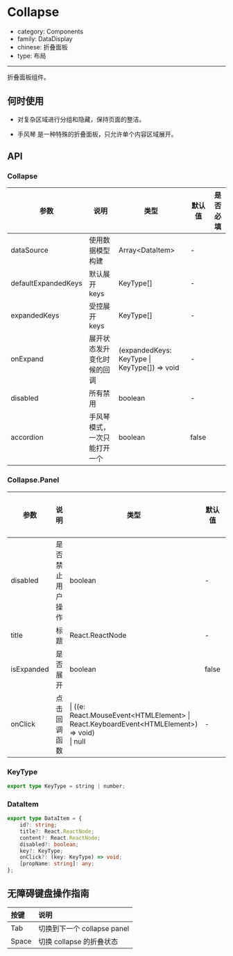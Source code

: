 # Collapse

-   category: Components
-   family: DataDisplay
-   chinese: 折叠面板
-   type: 布局

---

折叠面板组件。

## 何时使用

-   对复杂区域进行分组和隐藏，保持页面的整洁。

-   手风琴 是一种特殊的折叠面板，只允许单个内容区域展开。

## API

### Collapse

| 参数                | 说明                         | 类型                                         | 默认值 | 是否必填 |
| ------------------- | ---------------------------- | -------------------------------------------- | ------ | -------- |
| dataSource          | 使用数据模型构建             | Array\<DataItem>                             | -      |          |
| defaultExpandedKeys | 默认展开 keys                | KeyType[]                                    | -      |          |
| expandedKeys        | 受控展开 keys                | KeyType[]                                    | -      |          |
| onExpand            | 展开状态发升变化时候的回调   | (expandedKeys: KeyType \| KeyType[]) => void | -      |          |
| disabled            | 所有禁用                     | boolean                                      | -      |          |
| accordion           | 手风琴模式，一次只能打开一个 | boolean                                      | false  |          |

### Collapse.Panel

| 参数       | 说明             | 类型                                                                                               | 默认值 | 是否必填 |
| ---------- | ---------------- | -------------------------------------------------------------------------------------------------- | ------ | -------- |
| disabled   | 是否禁止用户操作 | boolean                                                                                            | -      |          |
| title      | 标题             | React.ReactNode                                                                                    | -      |          |
| isExpanded | 是否展开         | boolean                                                                                            | false  |          |
| onClick    | 点击回调函数     | \| ((e: React.MouseEvent\<HTMLElement> \| React.KeyboardEvent\<HTMLElement>) => void)<br/> \| null | -      |          |

### KeyType

```typescript
export type KeyType = string | number;
```

### DataItem

```typescript
export type DataItem = {
    id?: string;
    title?: React.ReactNode;
    content?: React.ReactNode;
    disabled?: boolean;
    key?: KeyType;
    onClick?: (key: KeyType) => void;
    [propName: string]: any;
};
```

## 无障碍键盘操作指南

| 按键  | 说明                        |
| :---- | :-------------------------- |
| Tab   | 切换到下一个 collapse panel |
| Space | 切换 collapse 的折叠状态    |
